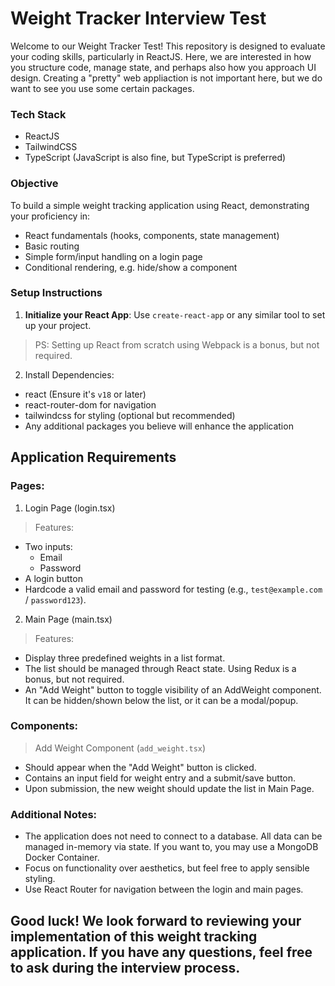 # Weight Tracker Interview Test

Welcome to our Weight Tracker Test! This repository is designed to evaluate your coding skills, particularly in ReactJS. Here, we are interested in how you structure code, manage state, and perhaps also how you approach UI design. Creating a "pretty" web appliaction is not important here, but we do want to see you use some certain packages.

### Tech Stack
- ReactJS
- TailwindCSS
- TypeScript (JavaScript is also fine, but TypeScript is preferred)

### Objective

To build a simple weight tracking application using React, demonstrating your proficiency in:
- React fundamentals (hooks, components, state management)
- Basic routing
- Simple form/input handling on a login page
- Conditional rendering, e.g. hide/show a component

### Setup Instructions

1. **Initialize your React App**: Use `create-react-app` or any similar tool to set up your project. 
> PS: Setting up React from scratch using Webpack is a bonus, but not required.
2. Install Dependencies:
- react (Ensure it's `v18` or later)
- react-router-dom for navigation
- tailwindcss for styling (optional but recommended)
- Any additional packages you believe will enhance the application

## Application Requirements

### Pages:
1. Login Page (login.tsx)
> Features:
- Two inputs: 
  - Email
  - Password
- A login button
- Hardcode a valid email and password for testing (e.g., `test@example.com` / `password123`).

2. Main Page (main.tsx)
> Features:
- Display three predefined weights in a list format.
- The list should be managed through React state. Using Redux is a bonus, but not required.
- An "Add Weight" button to toggle visibility of an AddWeight component. It can be hidden/shown below the list, or it can be a modal/popup.

### Components:
> Add Weight Component (`add_weight.tsx`)
- Should appear when the "Add Weight" button is clicked.
- Contains an input field for weight entry and a submit/save button.
- Upon submission, the new weight should update the list in Main Page.

### Additional Notes:
- The application does not need to connect to a database. All data can be managed in-memory via state. If you want to, you may use a MongoDB Docker Container.
- Focus on functionality over aesthetics, but feel free to apply sensible styling.
- Use React Router for navigation between the login and main pages.

## Good luck! We look forward to reviewing your implementation of this weight tracking application. If you have any questions, feel free to ask during the interview process.
